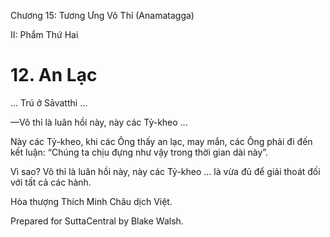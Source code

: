  

Chương 15: Tương Ưng Vô Thỉ (Anamatagga)

II: Phẩm Thứ Hai

# 12\. An Lạc

… Trú ở Sāvatthi …

—Vô thỉ là luân hồi này, này các Tỷ-kheo …

Này các Tỷ-kheo, khi các Ông thấy an lạc, may mắn, các Ông phải đi đến kết luận: “Chúng ta chịu đựng như vậy trong thời gian dài này”.

Vì sao? Vô thỉ là luân hồi này, này các Tỷ-kheo … là vừa đủ để giải thoát đối với tất cả các hành.

Hòa thượng Thích Minh Châu dịch Việt.

Prepared for SuttaCentral by Blake Walsh.